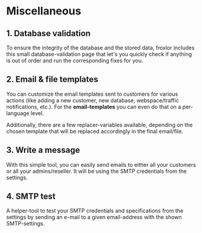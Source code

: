 # Miscellaneous

## 1. Database validation

To ensure the integrity of the database and the stored data, froxlor includes this small database-validation page that let's you quickly check if anything is out of order and run the corresponding fixes for you.

<UiBrowser :src="$withBase('/img/frx_dbintegrity.png')" alt="Validate integrity of database"/>

## 2. Email & file templates

You can customize the email templates sent to customers for various actions (like adding a new customer, new database, webspace/traffic notifications, etc.). For the **email-templates** you can even do that on a per-language level.

Additionally, there are a few replacer-variables available, depending on the chosen template that will be replaced accordingly in the final email/file.

<UiBrowser :src="$withBase('/img/frx_templates_overview.png')" alt="Create and manage email and file templates"/>

## 3. Write a message

With this simple tool, you can easily send emails to either all your customers or all your admins/reseller. It will be using the SMTP credentials from the settings.

<UiBrowser :src="$withBase('/img/frx_send_message.png')" alt="Simple messaging tool"/>

## 4. SMTP test

A helper-tool to test your SMTP credentials and specifications from the settings by sending an e-mail to a given email-address with the shown SMTP-settings.

<UiBrowser :src="$withBase('/img/frx_test_smtp.png')" alt="Test your SMTP settings"/>
